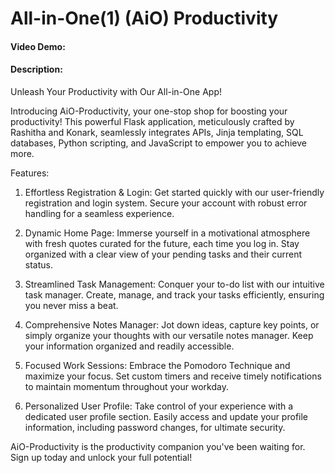 # All-in-One(1) (AiO) Productivity
#### Video Demo:  <URL HERE>
#### Description:
Unleash Your Productivity with Our All-in-One App!

Introducing AiO-Productivity, your one-stop shop for boosting your productivity! This powerful Flask application, meticulously crafted by Rashitha and Konark, seamlessly integrates APIs, Jinja templating, SQL databases, Python scripting, and JavaScript to empower you to achieve more.

Features:

1. Effortless Registration & Login: Get started quickly with our user-friendly registration and login system. Secure your account with robust error handling for a seamless experience.

2. Dynamic Home Page: Immerse yourself in a motivational atmosphere with fresh quotes curated for the future, each time you log in. Stay organized with a clear view of your pending tasks and their current status.

3. Streamlined Task Management: Conquer your to-do list with our intuitive task manager. Create, manage, and track your tasks efficiently, ensuring you never miss a beat.

4. Comprehensive Notes Manager: Jot down ideas, capture key points, or simply organize your thoughts with our versatile notes manager. Keep your information organized and readily accessible.

5. Focused Work Sessions: Embrace the Pomodoro Technique and maximize your focus. Set custom timers and receive timely notifications to maintain momentum throughout your workday.

6. Personalized User Profile: Take control of your experience with a dedicated user profile section. Easily access and update your profile information, including password changes, for ultimate security.

AiO-Productivity is the productivity companion you've been waiting for. Sign up today and unlock your full potential!
